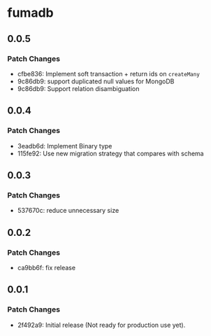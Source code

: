 # fumadb

## 0.0.5

### Patch Changes

- cfbe836: Implement soft transaction + return ids on `createMany`
- 9c86db9: support duplicated null values for MongoDB
- 9c86db9: Support relation disambiguation

## 0.0.4

### Patch Changes

- 3eadb6d: Implement Binary type
- 115fe92: Use new migration strategy that compares with schema

## 0.0.3

### Patch Changes

- 537670c: reduce unnecessary size

## 0.0.2

### Patch Changes

- ca9bb6f: fix release

## 0.0.1

### Patch Changes

- 2f492a9: Initial release (Not ready for production use yet).
